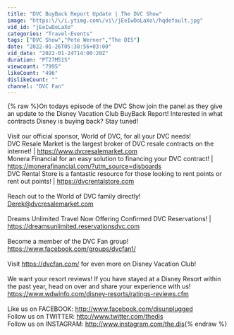 ```yaml
---
title: "DVC BuyBack Report Update | The DVC Show"
image: "https:\/\/i.ytimg.com\/vi\/jEeIwDoLaXo\/hqdefault.jpg"
vid_id: "jEeIwDoLaXo"
categories: "Travel-Events"
tags: ["DVC Show","Pete Werner","The DIS"]
date: "2022-01-26T05:38:56+03:00"
vid_date: "2022-01-24T14:00:20Z"
duration: "PT27M51S"
viewcount: "7995"
likeCount: "496"
dislikeCount: ""
channel: "DVC Fan"
---
```

{% raw %}On todays episode of the DVC Show join the panel as they give an update to the Disney Vacation Club BuyBack Report! Interested in what contracts Disney is buying back? Stay tuned! <br /><br />Visit our official sponsor, World of DVC, for all your DVC needs! <br />DVC Resale Market is the largest broker of DVC resale contracts on the internet! | <a rel="nofollow" target="blank" href="https://www.dvcresalemarket.com">https://www.dvcresalemarket.com</a><br />Monera Financial for an easy solution to financing your DVC contract! | <a rel="nofollow" target="blank" href="https://monerafinancial.com/?utm_source=disboards">https://monerafinancial.com/?utm_source=disboards</a><br />DVC Rental Store is a fantastic resource for those looking to rent points or rent out points! | <a rel="nofollow" target="blank" href="https://dvcrentalstore.com">https://dvcrentalstore.com</a><br /><br />Reach out to the World of DVC family directly! <br />Derek@dvcresalemarket.com<br /><br />Dreams Unlimited Travel Now Offering Confirmed DVC Reservations! | <a rel="nofollow" target="blank" href="https://dreamsunlimited.reservationsdvc.com">https://dreamsunlimited.reservationsdvc.com</a><br /><br />Become a member of the DVC Fan group! <a rel="nofollow" target="blank" href="https://www.facebook.com/groups/dvcfan1/">https://www.facebook.com/groups/dvcfan1/</a><br /><br />Visit <a rel="nofollow" target="blank" href="https://dvcfan.com/">https://dvcfan.com/</a> for even more on Disney Vacation Club!<br /><br />We want your resort reviews! If you have stayed at a Disney Resort within the past year, head on over and share your experience with us! <a rel="nofollow" target="blank" href="https://www.wdwinfo.com/disney-resorts/ratings-reviews.cfm">https://www.wdwinfo.com/disney-resorts/ratings-reviews.cfm</a><br /><br />Like us on FACEBOOK: <a rel="nofollow" target="blank" href="http://www.facebook.com/disunplugged">http://www.facebook.com/disunplugged</a><br />Follow us on TWITTER: <a rel="nofollow" target="blank" href="http://www.twitter.com/thedis">http://www.twitter.com/thedis</a><br />Follow us on INSTAGRAM: <a rel="nofollow" target="blank" href="http://www.instagram.com/the.dis">http://www.instagram.com/the.dis</a>{% endraw %}
